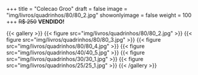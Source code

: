 +++
title = "Colecao Groo"
draft = false
image = "img/livros/quadrinhos/80/80_2.jpg"
showonlyimage = false
weight = 100
+++
<span class="sold">~~R$ 250~~</span> **VENDIDO!**

<!--more-->

{{< gallery >}}
{{< figure src="img/livros/quadrinhos/80/80_2.jpg" >}}
{{< figure src="img/livros/quadrinhos/80/80_3.jpg" >}}
{{< figure src="img/livros/quadrinhos/80/80_4.jpg" >}}
{{< figure src="img/livros/quadrinhos/40/40_5.jpg" >}}
{{< figure src="img/livros/quadrinhos/30/30_1.jpg" >}}
{{< figure src="img/livros/quadrinhos/25/25_1.jpg" >}}
{{< /gallery >}}
